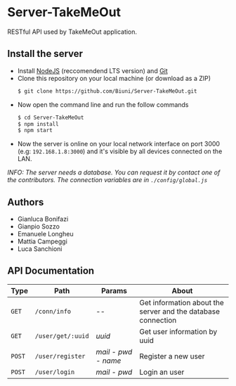 # Server-TakeMeOut
RESTful API used by TakeMeOut application.

## Install the server

  - Install [NodeJS](https://nodejs.org/en/) (reccomendend LTS version) and [Git](https://git-scm.com/)
  - Clone this repository on your local machine (or download as a ZIP)
    ```sh
    $ git clone https://github.com/Biuni/Server-TakeMeOut.git
    ```
  - Now open the command line and run the follow commands
    ```sh
    $ cd Server-TakeMeOut
    $ npm install
    $ npm start
    ```
  - Now the server is online on your local network interface on port 3000 (e.g: `192.168.1.8:3000`) and it's visible by all devices connected on the LAN.

  *INFO: The server needs a database. You can request it by contact one of the contributors. The connection variables are in `./config/global.js`*

## Authors
  - Gianluca Bonifazi
  - Gianpio Sozzo
  - Emanuele Longheu
  - Mattia Campeggi
  - Luca Sanchioni

## API Documentation
| Type | Path | Params | About |
| ------ | ------ | ------ | ------ |
| `GET` | `/conn/info` | -- | Get information about the server and the database connection |
| `GET` | `/user/get/:uuid` | *uuid* | Get user information by uuid |
| `POST` | `/user/register` | *mail* - *pwd* - *name* | Register a new user |
| `POST` | `/user/login` | *mail* - *pwd* | Login an user |